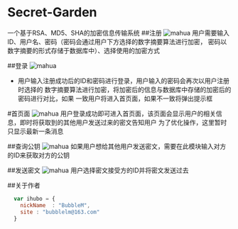 # Secret-Garden
一个基于RSA、MD5、SHA的加密信息传输系统
##注册
![mahua](http://ofmz75843.bkt.clouddn.com/register.JPG)
用户需要输入ID、用户名、密码（密码会通过用户下方选择的数字摘要算法进行加密，
密码以数字摘要的形式存储于数据库中）、选择使用的加密方式


##登录
![mahua](http://ofmz75843.bkt.clouddn.com/login.JPG)
* 用户输入注册成功后的ID和密码进行登录，用户输入的密码会再次以用户注册时选择的
数字摘要算法进行加密，将加密后的信息与数据库中存储的加密后的密码进行对比，如果
一致用户将进入首页面，如果不一致将弹出提示框

#首页面
![mahua](http://ofmz75843.bkt.clouddn.com/search)
用户登录成功即可进入首页面，该页面会显示用户的相关信息，即时将获取到的其他用户发送过来的密文告知用户
为了优化操作，这里暂时只显示最新一条消息

##查询公钥
![mahua](http://ofmz75843.bkt.clouddn.com/gongy.JPG)
如果用户想给其他用户发送密文，需要在此模块输入对方的ID来获取对方的公钥

##发送密文
![mahua](http://ofmz75843.bkt.clouddn.com/sendMsg)
用户选择密文接受方的ID并将密文发送过去


##关于作者

```javascript
  var ihubo = {
    nickName  : "BubbleM",
    site : "bubblelm@163.com"
  }
```
